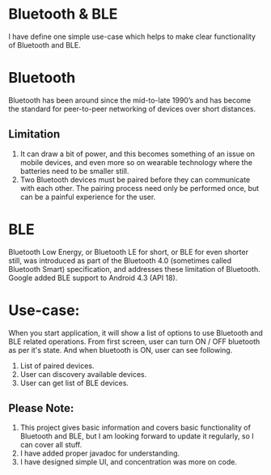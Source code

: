 Bluetooth & BLE
===============

I have define one simple use-case which helps to make clear functionality of Bluetooth and BLE.

Bluetooth
=========
Bluetooth has been around since the mid-to-late 1990’s and has become the standard for peer-to-peer networking of devices over short distances. 

Limitation
----------
1. It can draw a bit of power, and this becomes something of an issue on mobile devices, and even more so on wearable technology where the batteries need to be smaller still.
2. Two Bluetooth devices must be paired before they can communicate with each other. The pairing process need only be performed once, but can be a painful experience for the user.

BLE
===
Bluetooth Low Energy, or Bluetooth LE for short, or BLE for even shorter still, was introduced as part of the Bluetooth 4.0 (sometimes called Bluetooth Smart) specification, and addresses these limitation of Bluetooth.
Google added BLE support to Android 4.3 (API 18).

Use-case:
=========
When you start application, it will show a list of options to use Bluetooth and BLE related operations.
From first screen, user can turn ON / OFF bluetooth as per it's state.
And when bluetooth is ON, user can see following.

1. List of paired devices.
2. User can discovery available devices.
3. User can get list of BLE devices.


Please Note:
------------
1. This project gives basic information and covers basic functionality of Bluetooth and BLE, but I am looking forward to update it regularly, so I can cover all stuff.
2. I have added proper javadoc for understanding.
3. I have designed simple UI, and concentration was more on code.

